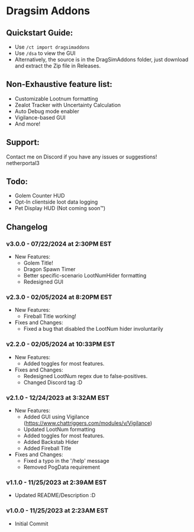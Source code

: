 # Dragsim Addons

## Quickstart Guide:
- Use `/ct import dragsimaddons`
- Use `/dsa` to view the GUI
- Alternatively, the source is in the DragSimAddons folder, just download and extract the Zip file in Releases.

## Non-Exhaustive feature list:
- Customizable Lootnum formatting
- Zealot Tracker with Uncertainty Calculation
- Auto Debug mode enabler
- Vigilance-based GUI
- And more!

## Support:
Contact me on Discord if you have any issues or suggestions!  
netherportal3

## Todo:
- Golem Counter HUD
- Opt-In clientside loot data logging
- Pet Display HUD (Not coming soon™)

## Changelog
### v3.0.0 - 07/22/2024 at 2:30PM EST
- New Features:
  - Golem Title!
  - Dragon Spawn Timer
  - Better specific-scenario LootNumHider formatting
  - Redesigned GUI
### v2.3.0 - 02/05/2024 at 8:20PM EST
- New Features:
  - Fireball Title working!
- Fixes and Changes:
  - Fixed a bug that disabled the LootNum hider involuntarily
    
### v2.2.0 - 02/05/2024 at 10:33PM EST
- New Features:
  - Added toggles for most features.
- Fixes and Changes:
  - Redesigned LootNum regex due to false-positives.
  - Changed Discord tag :D

### v2.1.0 - 12/24/2023 at 3:32AM EST
- New Features:
  - Added GUI using Vigilance (https://www.chattriggers.com/modules/v/Vigilance)
  - Updated LootNum formatting
  - Added toggles for most features.
  - Added Backstab Hider
  - Added Fireball Title
- Fixes and Changes:
  - Fixed a typo in the '/help' message
  - Removed PogData requirement

### v1.1.0 - 11/25/2023 at 2:39AM EST
- Updated README/Description :D

### v1.0.0 - 11/25/2023 at 2:23AM EST
- Initial Commit
